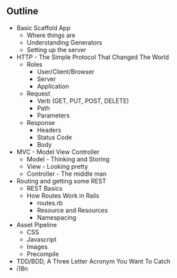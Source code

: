 ## Outline

* Basic Scaffold App
	* Where things are
	* Understanding Generators
	* Setting up the server
* HTTP - The Simple Protocol That Changed The World
	* Roles
		* User/Client/Browser
		* Server
		* Application
	* Request
		* Verb (GET, PUT, POST, DELETE)
		* Path
		* Parameters
	* Response
		* Headers
		* Status Code
		* Body
* MVC - Model View Controller
	* Model - Thinking and Storing
	* View - Looking pretty
	* Controller - The middle man
* Routing and getting some REST
	* REST Basics
	* How Routes Work in Rails
		* routes.rb
		* Resource and Resources
		* Namespacing
* Asset Pipeline
	* CSS
	* Javascript
	* Images
	* Precompile
* TDD/BDD, A Three Letter Acronym You Want To Catch
* i18n